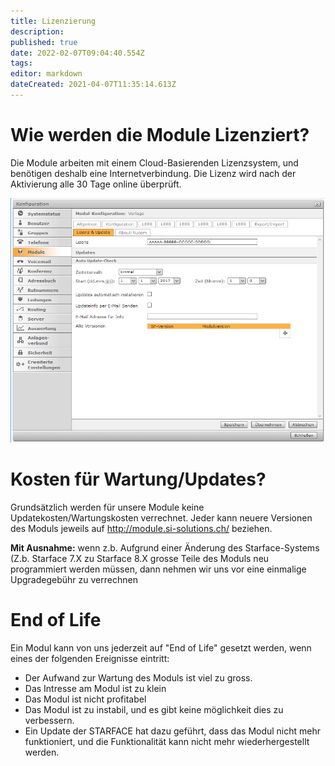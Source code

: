 ```yaml
---
title: Lizenzierung
description: 
published: true
date: 2022-02-07T09:04:40.554Z
tags: 
editor: markdown
dateCreated: 2021-04-07T11:35:14.613Z
---
```


# Wie werden die Module Lizenziert?
Die Module arbeiten mit einem Cloud-Basierenden Lizenzsystem, und benötigen deshalb eine Internetverbindung.
Die Lizenz wird nach der Aktivierung alle 30 Tage online überprüft.

![Lizenz](/uploads/lizenz/lizenz.png "Lizenz")

# Kosten für Wartung/Updates?
Grundsätzlich werden für unsere Module keine Updatekosten/Wartungskosten verrechnet.
Jeder kann neuere Versionen des Moduls jeweils auf http://module.si-solutions.ch/ beziehen.

**Mit Ausnahme:** wenn z.b. Aufgrund einer Änderung des Starface-Systems (Z.b. Starface 7.X zu Starface 8.X grosse Teile des Moduls neu programmiert werden müssen, dann nehmen wir uns vor eine einmalige Upgradegebühr zu verrechnen

# End of Life
Ein Modul kann von uns jederzeit auf "End of Life" gesetzt werden, wenn eines der folgenden Ereignisse eintritt:

- Der Aufwand zur Wartung des Moduls ist viel zu gross.
- Das Intresse am Modul ist zu klein
- Das Modul ist nicht profitabel
- Das Modul ist zu instabil, und es gibt keine möglichkeit dies zu verbessern.
- Ein Update der STARFACE hat dazu geführt, dass das Modul nicht mehr funktioniert, und die Funktionalität kann nicht mehr wiederhergestellt werden.